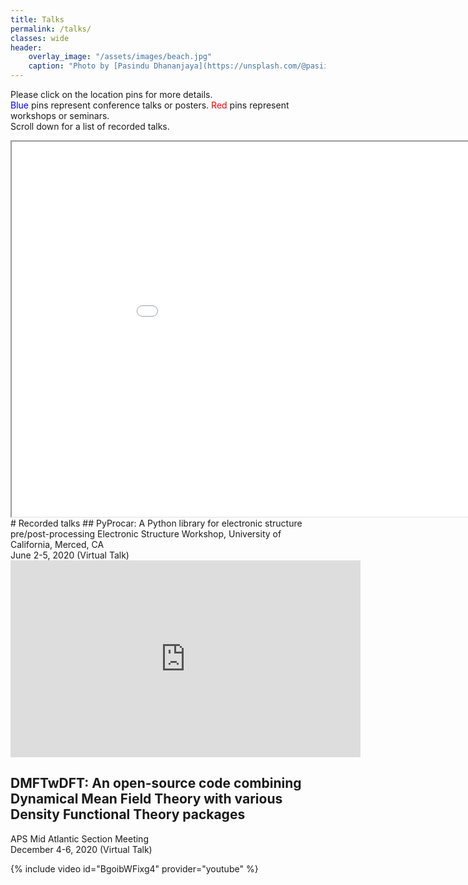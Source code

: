 ```yaml
---
title: Talks
permalink: /talks/
classes: wide
header:
    overlay_image: "/assets/images/beach.jpg"
    caption: "Photo by [Pasindu Dhananjaya](https://unsplash.com/@pasiiijay) on [Unsplash](https://unsplash.com)"
---
```

Please click on the location pins for more details.<br>
<span style="color:blue">Blue</span> pins represent conference talks or posters.
<span style="color:red">Red</span> pins represent workshops or seminars.<br>
Scroll down for a list of recorded talks.

<iframe src="/assets/maps/map.html" height="600" width="1000"></iframe>

<br>
# Recorded talks
## PyProcar: A Python library for electronic structure pre/post-processing
Electronic Structure Workshop, University of California, Merced, CA <br>
June 2-5, 2020 (Virtual Talk)

<iframe width="560" height="315" src="https://www.youtube.com/watch?v=-KBmVuwHmlU" frameborder="0" allow="accelerometer; autoplay; clipboard-write; encrypted-media; gyroscope; picture-in-picture" allowfullscreen></iframe>

## DMFTwDFT: An open-source code combining Dynamical Mean Field Theory with various Density Functional Theory packages
APS Mid Atlantic Section Meeting <br>
December 4-6, 2020 (Virtual Talk)

{% include video id="BgoibWFixg4" provider="youtube" %}
